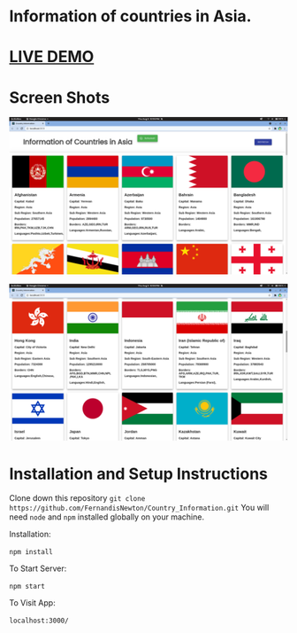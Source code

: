 # Information of countries in Asia.

# [LIVE DEMO](https://vigilant-mccarthy-c4403b.netlify.app/) 

# Screen Shots

 

![CountryInfo](screenshots/ss2.png)

![CountryInfo](screenshots/ss1.png)

 

# Installation and Setup Instructions

 

Clone down this repository `git clone https://github.com/FernandisNewton/Country_Information.git`
You will need `node` and `npm` installed globally on your machine.  

Installation:
 
`npm install`  

 
To Start Server:

`npm start`  

To Visit App:

`localhost:3000/`  
